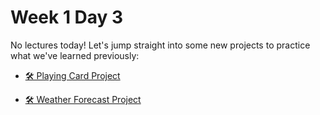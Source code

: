 # Week 1 Day 3

No lectures today! Let's jump straight into some new projects to practice what we've learned
previously:

- [🛠️ Playing Card Project](./playing_card_project/)

- [🛠️ Weather Forecast Project](./weather_forecast_project/)
